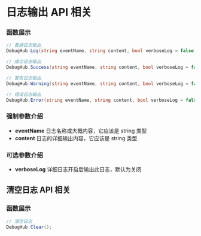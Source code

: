 # 日志输出 API 相关

### 函数展示
```CS
// 普通日志输出
DebugHub.Log(string eventName, string content, bool verboseLog = false);

// 成功日志输出
DebugHub.Success(string eventName, string content, bool verboseLog = false);

// 警告日志输出
DebugHub.Warning(string eventName, string content, bool verboseLog = false);

// 错误日志输出
DebugHub.Error(string eventName, string content, bool verboseLog = false);
```

### 强制参数介绍
- **eventName** 日志名称或大概内容，它应该是 string 类型
- **content** 日志的详细输出内容，它应该是 string 类型
### 可选参数介绍
- **verboseLog** 详细日志开启后输出此日志，默认为关闭


## 清空日志 API 相关

### 函数展示
```CS
// 清空日志
DebugHub.Clear();
```